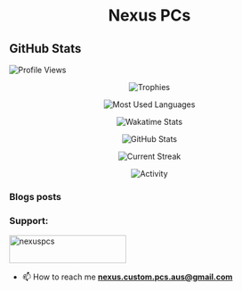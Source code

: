 
<h1 align="center">Nexus PCs</h1>


## GitHub Stats

![Profile Views](https://komarev.com/ghpvc/?username=arnav-kr&label=Profile%20views&color=0e75b6&style=flat)

<p align="center"> <img alt="Trophies" src="https://github-profile-trophy.vercel.app/?username=nexuspcs&column=3&theme=nord&margin-w=5&margin-h=5&no-frame=true"/> </p>

<p align="center"> <img alt="Most Used Languages" src="https://github-readme-stats.vercel.app/api/top-langs?username=nexuspcs&show_icons=true&locale=en&layout=compact&theme=github_dark" /> </p>

<!-- ![Wakatime Stats](https://github-readme-stats.vercel.app/api/wakatime?username=arnavkr&theme=github_dark&layout=compact) -->

<p align="center"> <img alt="Wakatime Stats" href="https://github-readme-stats.vercel.app/api/wakatime?username=nexuspcs&theme=github_dark&layout=compact" /> </p>

<p align="center"> <img alt="GitHub Stats" src="https://github-readme-stats.vercel.app/api?username=nexuspcs&show_icons=true&locale=en&theme=github_dark" /> </p>
<p align="center"> <img alt="Current Streak" src="https://github-readme-streak-stats.herokuapp.com/?user=nexuspcs&theme=dark" /> </p>

<p align="center"> <img alt="Activity" src="https://activity-graph.herokuapp.com/graph?username=nexuspcs&theme=github" /> </p>




### Blogs posts
<!-- BLOG-POST-LIST:START -->
<!-- BLOG-POST-LIST:END -->




<h3 align="left">Support:</h3>
<p><a href="https://www.buymeacoffee.com/nexuspcs"> <img align="left" src="https://cdn.buymeacoffee.com/buttons/v2/default-yellow.png" height="50" width="210" alt="nexuspcs" /></a></p><br><br>
<br>





- 📫 How to reach me **nexus.custom.pcs.aus@gmail.com**
